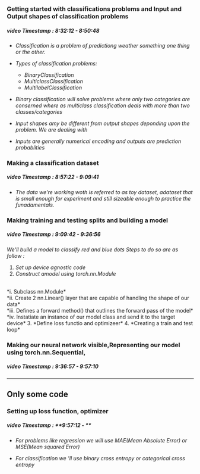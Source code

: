 ### Getting started with classifications problems and Input and Output shapes of classification problems
##### **video Timestamp :** **8:32:12 - 8:50:48**

*
    *Classification is a problem of predictiong weather something one thing or the other.*

*
    *Types of classification problems:*
    - $BinaryClassification$
    - $MulticlassClassification$
    - $MultilabelClassification$

*
    *Binary classification will solve problems where only two categories are conserned where as multiclass classification deals with more than two classes/categories*

*
    *Input shapes amy be different from output shapes deponding upon the problem. We are dealing with*

*
    *Inputs are generally numerical encoding and outputs are prediction probablities*

### Making a classification dataset
##### **video Timestamp :** **8:57:22 - 9:09:41**

*
    *The data we're working woth is referred to as toy dataset, adataset that is small enough for experiment and still sizeable enough to practice the funadamentals.*


### Making training and testing splits and building a model 
##### **video Timestamp :** **9:09:42 - 9:36:56**

*We'll build a model to classify red and blue dots Steps to do so are as follow :*

1. *Set up device agnostic code*
2. *Construct amodel using torch.nn.Module*
<br>
    *i. Subclass nn.Module*<br>
    *ii. Create 2 nn.Linear() layer that are capable of handling the shape of our data*<br>
    *iii. Defines a forward method() that outlines the forward pass of the model*<br>
    *iv. Instatiate an instance of our model class and send it to the target device* 
3. *Define loss functio and optimizeer*
4. *Creating a train and test loop*


### Making our neural network visible,Representing our model using torch.nn.Sequential,
##### **video Timestamp :** **9:36:57 - 9:57:10**

---
Only some code
---

### Setting up loss function, optimizer
##### **video Timestamp :** **9:57:12 - **

*
    *For problems like regression we will use MAE(Mean Absolute Error) or MSE(Mean squared Error)*

*
    *For classification we 'll use binary cross entropy or categorical cross entropy*